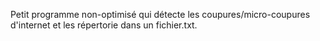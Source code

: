 Petit programme non-optimisé qui détecte les coupures/micro-coupures d'internet et les répertorie dans un fichier.txt.
